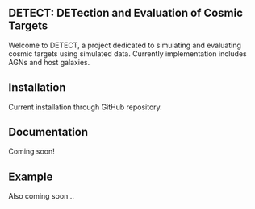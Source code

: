 
DETECT: DETection and Evaluation of Cosmic Targets
--------

Welcome to DETECT, a project dedicated to simulating and evaluating cosmic targets using simulated data. Currently implementation includes AGNs and host galaxies.

Installation
------------

Current installation through GitHub repository.

Documentation
-------------

Coming soon!

Example
-------

Also coming soon...    
